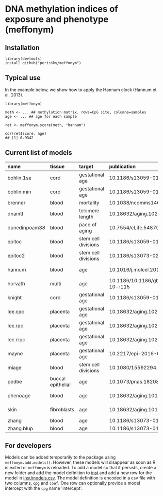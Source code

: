 # DNA methylation indices of exposure and phenotype (meffonym)

## Installation 
```
library(devtools)
install_github("perishky/meffonym")
```

## Typical use

In the example below, we
show how to apply the Hannum clock (Hannum et al. 2013).

```
library(meffonym)

meth <- ... ## methylation matrix, rows=CpG site, columns=samples
age <- ... ## age for each sample

ret <- meffonym.score(meth, "hannum")

cor(ret$score, age)
## [1] 0.9342
```

## Current list of models

                                                              
|name          |tissue            |target              |publication                        |source                                                                                                                |
|:-------------|:-----------------|:-------------------|:----------------------------------|:---------------------------------------------------------------------------------------------------------------------|
|bohlin.1se    |cord              |gestational age     |10.1186/s13059-016-1063-4          |http://dx.doi.org/10.5281/zenodo.60498                                                                                |
|bohlin.min    |cord              |gestational age     |10.1186/s13059-016-1063-4          |http://dx.doi.org/10.5281/zenodo.60498                                                                                |
|brenner       |blood             |mortality           |10.1038/ncomms14617                |Supplementary Figure 1                                                                                                |
|dnamtl        |blood             |telomere length     |10.18632/aging.102173              |https://www.ncbi.nlm.nih.gov/pmc/articles/PMC6738410/bin/aging-11-102173-s003.xlsx                                    |
|dunedinpoam38 |blood             |pace of aging       |10.7554/eLife.54870                |https://github.com/danbelsky/DunedinPoAm38                                                                            |
|epitoc        |blood             |stem cell divisions |10.1186/s13059-016-1064-3          |https://static-content.springer.com/esm/art%3A10.1186%2Fs13059-016-1064-3/MediaObjects/13059_2016_1064_MOESM2_ESM.xls |
|epitoc2       |blood             |stem cell divisions |10.1186/s13073-020-00752-3         |https://zenodo.org/record/2632938/files/dataETOC2.Rd?download=1                                                       |
|hannum        |blood             |age                 |10.1016/j.molcel.2012.10.016       |https://www.ncbi.nlm.nih.gov/pmc/articles/PMC3780611/bin/NIHMS418935-supplement-02.xlsx                               |
|horvath       |multi             |age                 |10.1186/10.1186/gb-2013-14-10-r115 |https://horvath.genetics.ucla.edu/html/dnamage/AdditionalFile3.csv                                                    |
|knight        |cord              |gestational age     |10.1186/s13059-016-1068-z          |https://static-content.springer.com/esm/art:10.1186/s13059-016-1068-z/MediaObjects/13059_2016_1068_MOESM3_ESM.csv     |
|lee.cpc       |placenta          |gestational age     |10.18632/aging.102049              |https://www.aging-us.com/article/102049/supplementary/SD2/0/aging-v11i12-102049-supplementary-material-SD2.csv        |
|lee.rpc       |placenta          |gestational age     |10.18632/aging.102049              |https://www.aging-us.com/article/102049/supplementary/SD2/0/aging-v11i12-102049-supplementary-material-SD2.csv        |
|lee.rrpc      |placenta          |gestational age     |10.18632/aging.102049              |https://www.aging-us.com/article/102049/supplementary/SD2/0/aging-v11i12-102049-supplementary-material-SD2.csv        |
|mayne         |placenta          |gestational age     |10.2217/epi-2016-0103              |https://www.ncbi.nlm.nih.gov/pmc/articles/PMC6040051/bin/epi-09-279-s6.xlsx                                           |
|miage         |blood             |stem cell divisions |10.1080/15592294.2017.1389361      |http://www.columbia.edu/~sw2206/softwares/mitotic_age_R_code.zip                                                      |
|pedbe         |buccal epithelial |age                 |10.1073/pnas.1820843116            |https://raw.githubusercontent.com/kobor-lab/Public-Scripts/master/datcoefInteresting94.csv                            |
|phenoage      |blood             |age                 |10.18632/aging.101414              |https://www.ncbi.nlm.nih.gov/pmc/articles/PMC5940111/bin/aging-10-101414-s002.csv                                     |
|skin          |fibroblasts       |age                 |10.18632/aging.101508              |https://www.ncbi.nlm.nih.gov/pmc/articles/PMC6075434/bin/aging-10-101508-s005.csv                                     |
|zhang         |blood             |age                 |10.1186/s13073-019-0667-1          |https://github.com/qzhang314/DNAm-based-age-predictor                                                                 |
|zhang.blup    |blood             |age                 |10.1186/s13073-019-0667-1          |https://github.com/qzhang314/DNAm-based-age-predictor                                                                 |

## For developers

Models can be added temporarily to the package using `meffonym.add.models()`.  However, these models will disappear as soon as R is exited or `meffonym` is reloaded.  To add a model so that it persists, create a new folder and add the model definition to [inst](inst) and add a new row for the model in [inst/models.csv](inst/models.csv).  The model definition is encoded in a csv file with two columns, `cpg` and `coef`.  One row can optionally provide a model intercept with the `cpg` name 'intercept'. 

